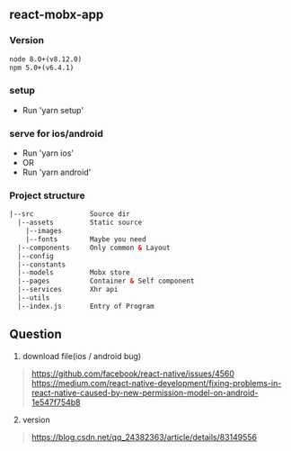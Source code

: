 ## react-mobx-app

### Version
```html
node 8.0+(v8.12.0)
npm 5.0+(v6.4.1)
```

### setup
* Run 'yarn setup'

### serve for ios/android
* Run 'yarn ios'
* OR
* Run 'yarn android'


### Project structure
```html
|--src              Source dir
  |--assets         Static source
    |--images          
    |--fonts        Maybe you need             
  |--components     Only common & Layout
  |--config      
  |--constants      
  |--models         Mobx store
  |--pages          Container & Self component
  |--services       Xhr api
  |--utils          
  |--index.js       Entry of Program

```

## Question

1. download file(ios / android bug)
> https://github.com/facebook/react-native/issues/4560
> https://medium.com/react-native-development/fixing-problems-in-react-native-caused-by-new-permission-model-on-android-1e547f754b8

2. version
> https://blog.csdn.net/qq_24382363/article/details/83149556
